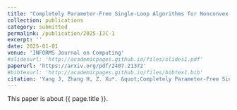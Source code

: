 ```yaml
---
title: "Completely Parameter-Free Single-Loop Algorithms for Nonconvex-Concave Minimax Problems"
collection: publications
category: submitted
permalink: /publication/2025-IJC-1
excerpt: ''
date: 2025-01-01
venue: 'INFORMS Journal on Computing'
#slidesurl: 'http://academicpages.github.io/files/slides1.pdf'
paperurl: 'https://arxiv.org/pdf/2407.21372'
#bibtexurl: 'http://academicpages.github.io/files/bibtex1.bib'
citation: 'Yang J, Zhang H, Z. Xu*. &quot;Completely Parameter-Free Single-Loop Algorithms for Nonconvex-Concave Minimax Problems.&quot; <i>INFORMS Journal on Computing</i>. submitted. (2025).'
---
```

This paper is about {{ page.title }}.
